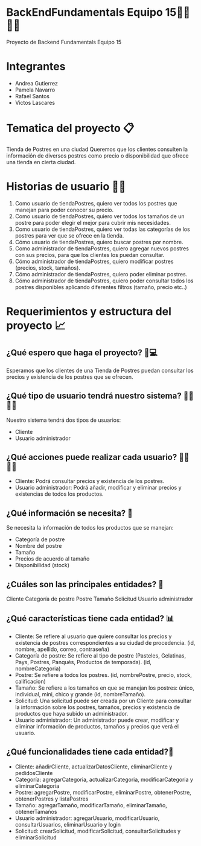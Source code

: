 # BackEndFundamentals Equipo 15👨‍💻👩‍💻
Proyecto de Backend Fundamentals Equipo 15

# Integrantes
* Andrea Gutierrez
* Pamela Navarro
* Rafael Santos
* Victos Lascares

# Tematica del proyecto 📋
Tienda de Postres en una ciudad
Queremos que los clientes consulten la información de diversos postres como precio o disponibilidad
que ofrece una tienda en cierta ciudad.

# Historias de usuario 🧑👧
1. Como usuario de tiendaPostres, quiero ver todos los postres que manejan para poder conocer su precio.
2. Como usuario de tiendaPostres, quiero ver todos los tamaños de un postre para poder elegir el mejor para cubrir mis necesidades.
3. Como usuario de tiendaPostres, quiero ver todas las categorías de los postres para ver que se ofrece en la tienda.
4. Cómo usuario de tiendaPostres, quiero buscar postres por nombre.
5. Como administrador de tiendaPostres, quiero agregar nuevos postres con sus precios, para que los clientes los puedan consultar.
6. Cómo administrador de tiendaPostres, quiero modificar postres (precios, stock, tamaños).
7. Cómo administrador de tiendaPostres, quiero poder eliminar postres.
8. Cómo administrador de tiendaPostres, quiero poder consultar todos los postres disponibles aplicando diferentes filtros (tamaño, precio etc..)

# Requerimientos y estructura del proyecto 📈
 
## ¿Qué espero que haga el proyecto? 📲💻
Esperamos que los clientes de una Tienda de Postres puedan consultar los precios y existencia de los postres que se ofrecen.

## ¿Qué tipo de usuario tendrá nuestro sistema? 🕵️‍♀️🕵️‍♂️
Nuestro sistema tendrá dos tipos de usuarios:
- Cliente
- Usuario administrador

## ¿Qué acciones puede realizar cada usuario? 🙋‍♂️🙋‍♀️
- Cliente: Podrá consultar precios y existencia de los postres.
- Usuario administrador: Podrá añadir, modificar y eliminar precios y existencias de todos los productos.

## ¿Qué información se necesita? 💾
Se necesita la información de todos los productos que se manejan:
- Categoría de postre
- Nombre del postre
- Tamaño
- Precios de acuerdo al tamaño
- Disponibilidad (stock)

## ¿Cuáles son las principales entidades? 📌
Cliente
Categoría de postre
Postre
Tamaño
Solicitud
Usuario administrador

## ¿Qué características tiene cada entidad? 📊
- Cliente: Se refiere al usuario que quiere consultar los precios y existencia de postres correspondientes a su ciudad de procedencia. (id, nombre, apellido, correo, contraseña)
- Categoría de postre: Se refiere al tipo de postre (Pasteles, Gelatinas, Pays, Postres, Panqués, Productos de temporada). (id, nombreCategoria)
- Postre: Se refiere a todos los postres. (id, nombrePostre, precio, stock, calificacion)
- Tamaño: Se refiere a los tamaños en que se manejan los postres: único, individual, mini, chico y grande (id, nombreTamaño). 
- Solicitud: Una solicitud puede ser creada por un Cliente para consultar la información sobre los postres, tamaños, precios y existencia de productos que haya subido un administrador.
- Usuario administrador: Un administrador puede crear, modificar y eliminar información de productos, tamaños y precios que verá el usuario. 

## ¿Qué funcionalidades tiene cada entidad?📂
- Cliente: añadirCliente, actualizarDatosCliente, eliminarCliente y pedidosCliente
- Categoría: agregarCategoria, actualizarCategoria, modificarCategoria y eliminarCategoria
- Postre: agregarPostre, modificarPostre, eliminarPostre, obtenerPostre, obtenerPostres y listaPostres
- Tamaño: agregarTamaño, modificarTamaño, eliminarTamaño, obtenerTamaños 
- Usuario administrador: agregarUsuario, modificarUsuario, consultarUsuarios, eliminarUsuario y login
- Solicitud: crearSolicitud, modificarSolicitud, consultarSolicitudes y eliminarSolicitud
 

